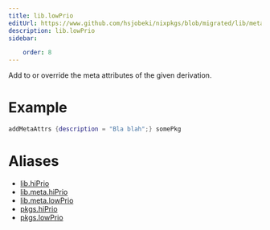 ```yaml
---
title: lib.lowPrio
editUrl: https://www.github.com/hsjobeki/nixpkgs/blob/migrated/lib/meta.nix#L21C28
description: lib.lowPrio
sidebar:

    order: 8
---
```


Add to or override the meta attributes of the given
derivation.

# Example

```nix
addMetaAttrs {description = "Bla blah";} somePkg
```


# Aliases

- [lib.hiPrio](/nix-doc-comments/reference/lib/lib-hiprio)
- [lib.meta.hiPrio](/nix-doc-comments/reference/lib/meta/lib-meta-hiprio)
- [lib.meta.lowPrio](/nix-doc-comments/reference/lib/meta/lib-meta-lowprio)
- [pkgs.hiPrio](/nix-doc-comments/reference/pkgs/pkgs-hiprio)
- [pkgs.lowPrio](/nix-doc-comments/reference/pkgs/pkgs-lowprio)


